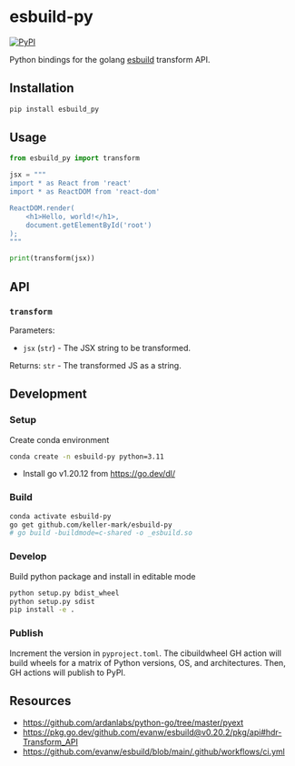 # esbuild-py

[![PyPI](https://img.shields.io/pypi/v/esbuild_py)](https://pypi.org/project/esbuild_py)

Python bindings for the golang [esbuild](https://github.com/evanw/esbuild) transform API.

## Installation

```py
pip install esbuild_py
```

## Usage

```python
from esbuild_py import transform

jsx = """
import * as React from 'react'
import * as ReactDOM from 'react-dom'

ReactDOM.render(
    <h1>Hello, world!</h1>,
    document.getElementById('root')
);
"""

print(transform(jsx))
```

## API

### `transform`

Parameters:
- `jsx` (`str`) - The JSX string to be transformed.

Returns: `str` - The transformed JS as a string.


## Development

### Setup

Create conda environment

```sh
conda create -n esbuild-py python=3.11
```

- Install go v1.20.12 from https://go.dev/dl/

### Build

```sh
conda activate esbuild-py
go get github.com/keller-mark/esbuild-py
# go build -buildmode=c-shared -o _esbuild.so
```

### Develop

Build python package and install in editable mode

```sh
python setup.py bdist_wheel
python setup.py sdist
pip install -e .
```

### Publish

Increment the version in `pyproject.toml`.
The cibuildwheel GH action will build wheels for a matrix of Python versions, OS, and architectures.
Then, GH actions will publish to PyPI.

## Resources


- https://github.com/ardanlabs/python-go/tree/master/pyext
- https://pkg.go.dev/github.com/evanw/esbuild@v0.20.2/pkg/api#hdr-Transform_API
- https://github.com/evanw/esbuild/blob/main/.github/workflows/ci.yml
